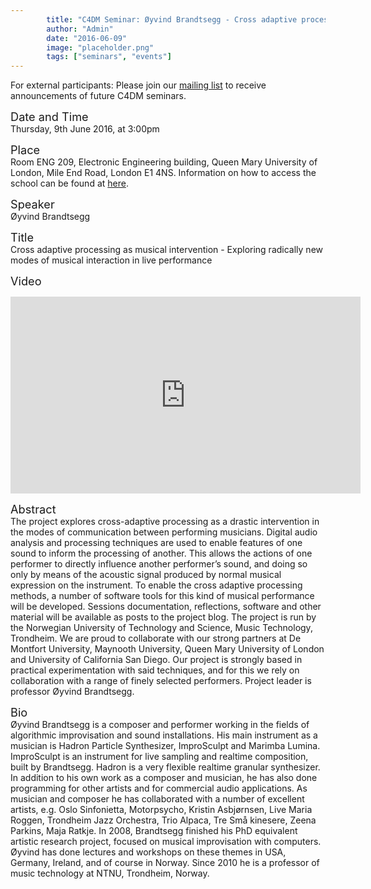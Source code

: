 ```yaml
---
        title: "C4DM Seminar: Øyvind Brandtsegg - Cross adaptive processing as musical intervention - Exploring radically new modes of musical interaction in live performance"
        author: "Admin"
        date: "2016-06-09"
        image: "placeholder.png"
        tags: ["seminars", "events"]
---
```


<p>For external participants: Please join our <a href="/seminars.html">mailing list</a> to receive announcements of future C4DM seminars.</p>


<span style="font-size: 130%;">Date and Time</span></br>
Thursday, 9th June 2016, at 3:00pm

<span style="font-size: 130%;">Place</span></br>
Room ENG 209, Electronic Engineering building, Queen Mary University of London, Mile End Road, London E1 4NS. Information on how to access the school can be found at <a href="http://www.eecs.qmul.ac.uk/contact-us/">here</a>.

<span style="font-size: 130%;">Speaker</span></br>
Øyvind Brandtsegg

<span style="font-size: 130%;">Title</span></br>
Cross adaptive processing as musical intervention - Exploring radically new modes of musical interaction in live performance

<span style="font-size: 130%;">Video</span></br>
<iframe width="560" height="315" src="https://www.youtube.com/embed/TF7oVjVytzo?rel=0" frameborder="0" allowfullscreen></iframe>

<span style="font-size: 130%;">Abstract</span></br>
The project explores cross-adaptive processing as a drastic intervention in the modes of communication between performing musicians. Digital audio analysis and processing techniques are used to enable features of one sound to inform the processing of another. This allows the actions of one performer to directly influence another performer’s sound, and doing so only by means of the acoustic signal produced by normal musical expression on the instrument. To enable the cross adaptive processing methods, a number of software tools for this kind of musical performance will be developed. Sessions documentation, reflections, software and other material will be available as posts to the project blog. The project is run by the Norwegian University of Technology and Science, Music Technology, Trondheim. We are proud to collaborate with our strong partners at De Montfort University, Maynooth University, Queen Mary University of London and University of California San Diego. Our project is strongly based in practical experimentation with said techniques, and for this we rely on collaboration with a range of finely selected performers. Project leader is professor Øyvind Brandtsegg.

<span style="font-size: 130%;">Bio</span></br>
Øyvind Brandtsegg is a composer and performer working in the fields of algorithmic improvisation and sound installations. His main instrument as a musician is Hadron Particle Synthesizer, ImproSculpt and Marimba Lumina. ImproSculpt is an instrument for live sampling and realtime composition, built by Brandtsegg. Hadron is a very flexible realtime granular synthesizer. In addition to his own work as a composer and musician, he has also done programming for other artists and for commercial audio applications. As musician and composer he has collaborated with a number of excellent artists, e.g. Oslo Sinfonietta, Motorpsycho, Kristin Asbjørnsen, Live Maria Roggen, Trondheim Jazz Orchestra, Trio Alpaca, Tre Små kinesere, Zeena Parkins, Maja Ratkje. In 2008, Brandtsegg finished his PhD equivalent artistic research project, focused on musical improvisation with computers. Øyvind has done lectures and workshops on these themes in USA, Germany, Ireland, and of course in Norway. Since 2010 he is a professor of music technology at NTNU, Trondheim, Norway.
